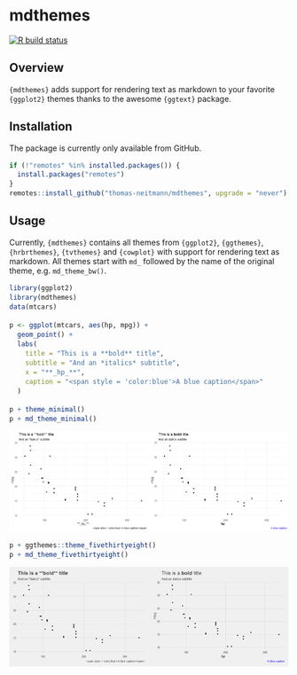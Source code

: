 mdthemes
================

[![R build
status](https://github.com/thomas-neitmann/mdthemes/workflows/R-CMD-check/badge.svg)](https://github.com/thomas-neitmann/mdthemes/actions)

## Overview

`{mdthemes}` adds support for rendering text as markdown to your
favorite `{ggplot2}` themes thanks to the awesome `{ggtext}` package.

## Installation

The package is currently only available from GitHub.

``` r
if (!"remotes" %in% installed.packages()) {
  install.packages("remotes")
}
remotes::install_github("thomas-neitmann/mdthemes", upgrade = "never")
```

## Usage

Currently, `{mdthemes}` contains all themes from `{ggplot2}`,
`{ggthemes}`, `{hrbrthemes}`, `{tvthemes}` and `{cowplot}` with support
for rendering text as markdown. All themes start with `md_` followed by
the name of the original theme, e.g. `md_theme_bw()`.

``` r
library(ggplot2)
library(mdthemes)
data(mtcars)

p <- ggplot(mtcars, aes(hp, mpg)) +
  geom_point() +
  labs(
    title = "This is a **bold** title",
    subtitle = "And an *italics* subtitle",
    x = "**_hp_**",
    caption = "<span style = 'color:blue'>A blue caption</span>"
  )

p + theme_minimal()
p + md_theme_minimal()
```

<img src="man/figures/README-examples-1.png" width="50%" /><img src="man/figures/README-examples-2.png" width="50%" />

``` r
p + ggthemes::theme_fivethirtyeight()
p + md_theme_fivethirtyeight()
```

<img src="man/figures/README-examples_cont-1.png" width="50%" /><img src="man/figures/README-examples_cont-2.png" width="50%" />
